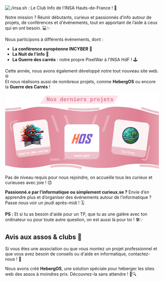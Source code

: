# 
![./insa.sh : Le Club Info de l’INSA Hauts-de-France ! 🎉](./bannière_github.png)

Notre mission ? Réunir débutants, curieux et passionnés d’info autour de projets, de conférences et d'événements, tout en apportant de l’aide à ceux qui en ont besoin. 💻✨

Nous participons à différents événements, dont :
- **La conférence européenne INCYBER** 🔐
- **La Nuit de l’info** 🌙
- **La Guerre des carrés** : notre propre PixelWar à l’INSA HdF ! 🕹️

Cette année, nous avons également développé notre tout nouveau site web. 🌐  
Et nous réalisons aussi de nombreux projets, comme **HebergOS** ou encore la **Guerre des Carrés** !

![De gauche à droite : projet Guerre des Carrés, HebergOS et Ecclogy !](./projets_image.png)

Pas de niveau requis pour nous rejoindre, on accueille tous les curieux et curieuses avec joie ! 😊

**Passionné.e par l’informatique ou simplement curieux.se ?** Envie d’en apprendre plus et d’organiser des événements autour de l’informatique ? Passe nous voir un jeudi après-midi ! 🗓️

**PS :** Et si tu as besoin d'aide pour un TP, que tu as une galère avec ton ordinateur ou pour toute autre question, on est aussi là pour toi ! 🛠️💡

## Avis aux assos & clubs 📣

Si vous êtes une association ou que vous montez un projet professionnel et que vous avez besoin de conseils ou d'aide en informatique, contactez-nous ! 📧

Nous avons créé **HebergOS**, une solution spéciale pour héberger les sites web des assos à moindres prix. Découvrez-la sans attendre ! 💼🔍
